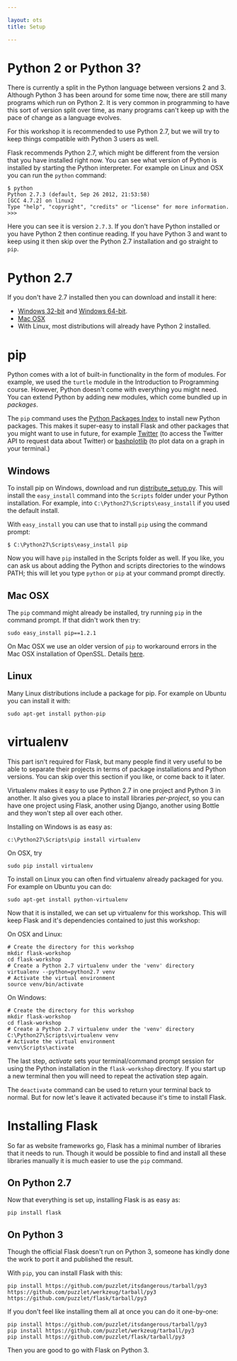 ```yaml
---

layout: ots
title: Setup

---
```


# Python 2 or Python 3?

There is currently a split in the Python language between versions 2 and 3. Although Python 3 has been around for some time now, there are still many programs which run on Python 2. It is very common in programming to have this sort of version split over time, as many programs can't keep up with the pace of change as a language evolves.

For this workshop it is recommended to use Python 2.7, but we will try to keep things compatible with Python 3 users as well.

Flask recommends Python 2.7, which might be different from the version that you have installed right now. You can see what version of Python is installed by starting the Python interpreter. For example on Linux and OSX you can run the `python` command:

    $ python
    Python 2.7.3 (default, Sep 26 2012, 21:53:58) 
    [GCC 4.7.2] on linux2
    Type "help", "copyright", "credits" or "license" for more information.
    >>> 

Here you can see it is version `2.7.3`. If you don't have Python installed or you have Python 2 then continue reading. If you have Python 3 and want to keep using it then skip over the Python 2.7 installation and go straight to `pip`.

# Python 2.7

If you don't have 2.7 installed then you can download and install it here:

* [Windows 32-bit](http://www.python.org/ftp/python/2.7/python-2.7.msi) and [Windows 64-bit](http://www.python.org/ftp/python/2.7/python-2.7.amd64.msi).
* [Mac OSX](http://www.python.org/ftp/python/2.7/python-2.7-macosx10.5.dmg)
* With Linux, most distributions will already have Python 2 installed.

# pip

Python comes with a lot of built-in functionality in the form of modules. For example, we used the `turtle` module in the Introduction to Programming course. However, Python doesn't come with everything you might need. You can extend Python by adding new modules, which come bundled up in _packages_.

The `pip` command uses the [Python Packages Index](https://pypi.python.org/pypi) to install new Python packages. This makes it super-easy to install Flask and other packages that you might want to use in future, for example [Twitter](https://pypi.python.org/pypi/twitter/1.9.1) (to access the Twitter API to request data about Twitter) or [bashplotlib](https://pypi.python.org/pypi/bashplotlib/0.4.4) (to plot data on a graph in your terminal.)

## Windows

To install pip on Windows, download and run [distribute_setup.py](http://python-distribute.org/distribute_setup.py). This will install the `easy_install` command into the `Scripts` folder under your Python installation. For example, into `C:\Python27\Scripts\easy_install` if you used the default install.

With `easy_install` you can use that to install `pip` using the command prompt:

	$ C:\Python27\Scripts\easy_install pip

Now you will have `pip` installed in the Scripts folder as well. If you like, you can ask us about adding the Python and scripts directories to the windows PATH; this will let you type `python` or `pip` at your command prompt directly.

## Mac OSX

The `pip` command might already be installed, try running `pip` in the command prompt. If that didn't work then try:

	sudo easy_install pip==1.2.1

On Mac OSX we use an older version of `pip` to workaround errors in the Mac OSX installation of OpenSSL. Details [here](https://github.com/pypa/pip/issues/829).

## Linux

Many Linux distributions include a package for pip. For example on Ubuntu you can install it with:

	sudo apt-get install python-pip

# virtualenv

This part isn't required for Flask, but many people find it very useful to be able to separate their projects in terms of package installations and Python versions. You can skip over this section if you like, or come back to it later.

Virtualenv makes it easy to use Python 2.7 in one project and Python 3 in another. It also gives you a place to install libraries _per-project_, so you can have one project using Flask, another using Django, another using Bottle and they won't step all over each other.

Installing on Windows is as easy as:

	c:\Python27\Scripts\pip install virtualenv

On OSX, try

	sudo pip install virtualenv

To install on Linux you can often find virtualenv already packaged for you. For example on Ubuntu you can do:

	sudo apt-get install python-virtualenv
	
Now that it is installed, we can set up virtualenv for this workshop. This will keep Flask and it's dependencies contained to just this workshop:

On OSX and Linux:

	# Create the directory for this workshop
	mkdir flask-workshop
	cd flask-workshop
	# Create a Python 2.7 virtualenv under the 'venv' directory
	virtualenv --python=python2.7 venv
	# Activate the virtual environment
	source venv/bin/activate
	
On Windows:

	# Create the directory for this workshop
	mkdir flask-workshop
	cd flask-workshop
	# Create a Python 2.7 virtualenv under the 'venv' directory
	C:\Python27\Scripts\virtualenv venv
	# Activate the virtual environment
	venv\Scripts\activate

The last step, _activate_ sets your terminal/command prompt session for using the Python installation in the `flask-workshop` directory. If you start up a new terminal then you will need to repeat the activation step again.

The `deactivate` command can be used to return your terminal back to normal. But for now let's leave it activated because it's time to install Flask.

# Installing Flask

So far as website frameworks go, Flask has a minimal number of libraries that it needs to run. Though it would be possible to find and install all these libraries manually it is much easier to use the `pip` command.

## On Python 2.7

Now that everything is set up, installing Flask is as easy as:

	pip install flask

## On Python 3

Though the official Flask doesn't run on Python 3, someone has kindly done the work to port it and published the result.

With `pip`, you can install Flask with this:

	pip install https://github.com/puzzlet/itsdangerous/tarball/py3 https://github.com/puzzlet/werkzeug/tarball/py3 https://github.com/puzzlet/flask/tarball/py3

If you don't feel like installing them all at once you can do it one-by-one:

	pip install https://github.com/puzzlet/itsdangerous/tarball/py3
	pip install https://github.com/puzzlet/werkzeug/tarball/py3
	pip install https://github.com/puzzlet/flask/tarball/py3

Then you are good to go with Flask on Python 3.
